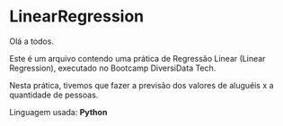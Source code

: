 # LinearRegression

Olá a todos.

Este é um arquivo contendo uma prática de Regressão Linear (Linear Regression), executado no Bootcamp DiversiData Tech.

Nesta prática, tivemos que fazer a previsão dos valores de aluguéis x a quantidade de pessoas.

Linguagem usada: **Python**
